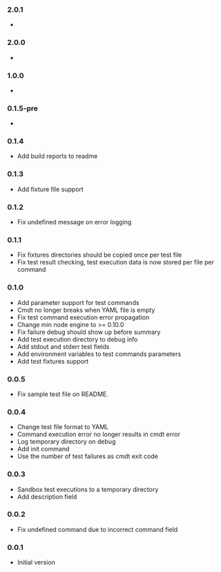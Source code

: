 ### 2.0.1
*

### 2.0.0
*

### 1.0.0
*

### 0.1.5-pre
*

### 0.1.4
* Add build reports to readme

### 0.1.3
* Add fixture file support

### 0.1.2
* Fix undefined message on error logging

### 0.1.1
* Fix fixtures directories should be copied once per test file
* Fix test result checking, test execution data is now stored per file per command

### 0.1.0
* Add parameter support for test commands
* Cmdt no longer breaks when YAML file is empty
* Fix test command execution error propagation
* Change min node engine to >= 0.10.0
* Fix failure debug should show up before summary
* Add test execution directory to debug info
* Add stdout and stderr test fields
* Add environment variables to test commands parameters
* Add test fixtures support

### 0.0.5
* Fix sample test file on README.

### 0.0.4
* Change test file format to YAML
* Command execution error no longer results in cmdt error
* Log temporary directory on debug
* Add init command
* Use the number of test failures as cmdt exit code

### 0.0.3
* Sandbox test executions to a temporary directory
* Add description field

### 0.0.2
* Fix undefined command due to incorrect command field

### 0.0.1
* Initial version
